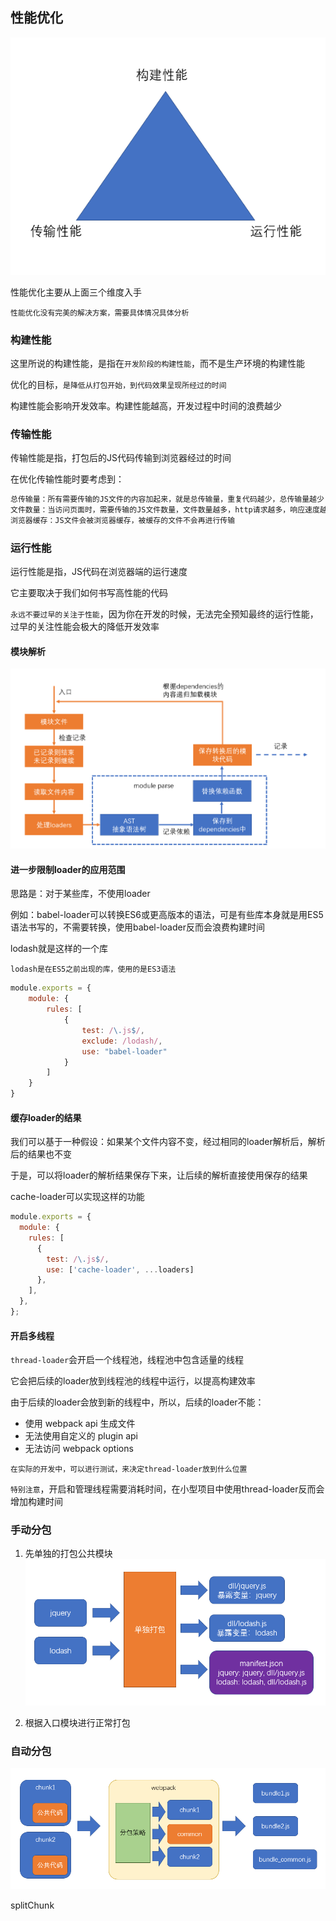 ## 性能优化

![alt text](image.png)

性能优化主要从上面三个维度入手

`性能优化没有完美的解决方案，需要具体情况具体分析`

### 构建性能

这里所说的构建性能，是指在`开发阶段的构建性能`，而不是生产环境的构建性能

优化的目标，`是降低从打包开始，到代码效果呈现所经过的时间`

构建性能会影响开发效率。构建性能越高，开发过程中时间的浪费越少

### 传输性能

传输性能是指，打包后的JS代码传输到浏览器经过的时间

在优化传输性能时要考虑到：

``` md
总传输量：所有需要传输的JS文件的内容加起来，就是总传输量，重复代码越少，总传输量越少
文件数量：当访问页面时，需要传输的JS文件数量，文件数量越多，http请求越多，响应速度越慢
浏览器缓存：JS文件会被浏览器缓存，被缓存的文件不会再进行传输
```

### 运行性能

运行性能是指，JS代码在浏览器端的运行速度

它主要取决于我们如何书写高性能的代码

`永远不要过早的关注于性能`，因为你在开发的时候，无法完全预知最终的运行性能，过早的关注性能会极大的降低开发效率


#### 模块解析

![alt text](image-1.png)


#### 进一步限制loader的应用范围

思路是：对于某些库，不使用loader

例如：babel-loader可以转换ES6或更高版本的语法，可是有些库本身就是用ES5语法书写的，不需要转换，使用babel-loader反而会浪费构建时间

lodash就是这样的一个库

`lodash是在ES5之前出现的库，使用的是ES3语法`

``` js
module.exports = {
    module: {
        rules: [
            {
                test: /\.js$/,
                exclude: /lodash/,
                use: "babel-loader"
            }
        ]
    }
}
```


#### 缓存loader的结果

我们可以基于一种假设：如果某个文件内容不变，经过相同的loader解析后，解析后的结果也不变

于是，可以将loader的解析结果保存下来，让后续的解析直接使用保存的结果

cache-loader可以实现这样的功能

``` js
module.exports = {
  module: {
    rules: [
      {
        test: /\.js$/,
        use: ['cache-loader', ...loaders]
      },
    ],
  },
};

```

#### 开启多线程

`thread-loader`会开启一个线程池，线程池中包含适量的线程

它会把后续的loader放到线程池的线程中运行，以提高构建效率

由于后续的loader会放到新的线程中，所以，后续的loader不能：

- 使用 webpack api 生成文件
- 无法使用自定义的 plugin api
- 无法访问 webpack options

`在实际的开发中，可以进行测试，来决定thread-loader放到什么位置`

`特别注意`，开启和管理线程需要消耗时间，在小型项目中使用thread-loader反而会增加构建时间

### 手动分包

1. 先单独的打包公共模块
![alt text](1733292441539.jpg)

2. 根据入口模块进行正常打包


### 自动分包

![alt text](1733295844896.jpg)

splitChunk